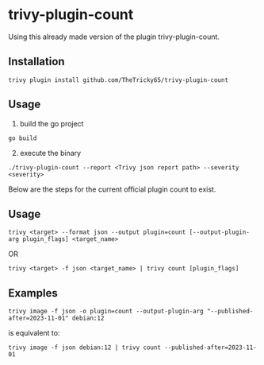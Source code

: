 # trivy-plugin-count
Using this already made version of the plugin trivy-plugin-count.

## Installation
```shell
trivy plugin install github.com/TheTricky65/trivy-plugin-count
```
## Usage

1) build the go project 
```shell
go build 
```
2) execute the binary
```shell
./trivy-plugin-count --report <Trivy json report path> --severity <severity>
```




Below are the steps for the current official plugin count to exist.

## Usage

```shell
trivy <target> --format json --output plugin=count [--output-plugin-arg plugin_flags] <target_name>
```

OR

```shell
trivy <target> -f json <target_name> | trivy count [plugin_flags]
```

## Examples

```shell
trivy image -f json -o plugin=count --output-plugin-arg "--published-after=2023-11-01" debian:12
```

is equivalent to:

```shell
trivy image -f json debian:12 | trivy count --published-after=2023-11-01
```
